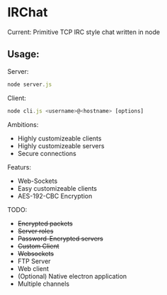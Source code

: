 # IRChat
Current:
Primitive TCP IRC style chat written in node

## Usage:
Server:
```javascript
node server.js
```

Client:
```javascript
node cli.js <username>@<hostname> [options]
```

Ambitions:
- Highly customizeable clients
- Highly customizeable servers
- Secure connections

Featurs:
- Web-Sockets
- Easy customizeable clients
- AES-192-CBC Encryption

TODO:
- ~~Encrypted packets~~
- ~~Server roles~~
- ~~Password-Encrypted servers~~
- ~~Custom Client~~
- ~~Websockets~~
- FTP Server
- Web client
- (Optional) Native electron application
- Multiple channels
